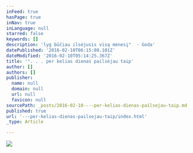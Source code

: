 ```yaml
---
inFeed: true
hasPage: true
inNav: true
inLanguage: null
starred: false
keywords: []
description: 'lyg būčiau ilsėjusis visą mėnesį"  - Goda'
datePublished: '2016-02-10T06:15:08.101Z'
dateModified: '2016-02-10T05:14:25.367Z'
title: '". . . per kelias dienas pailsėjau taip'
author: []
authors: []
publisher:
  name: null
  domain: null
  url: null
  favicon: null
sourcePath: _posts/2016-02-10----per-kelias-dienas-pailsejau-taip.md
published: true
url: '---per-kelias-dienas-pailsejau-taip/index.html'
_type: Article

---
```

![](https://the-grid-user-content.s3-us-west-2.amazonaws.com/a85a3e69-1884-4542-9253-a89e5887df70.jpg)